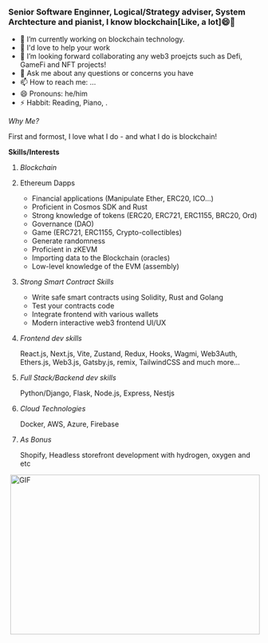 ### Senior Software Enginner, Logical/Strategy adviser, System Archtecture and pianist, I know blockchain[Like, a lot]😄👋
- 🔭 I’m currently working on blockchain technology.
- 🌱 I'd love to help your work
- 👯 I’m looking forward collaborating any web3 proejcts such as Defi, GameFi and NFT projects! 
- 💬 Ask me about any questions or concerns you have
- 📫 How to reach me: ...
- 😄 Pronouns: he/him
- ⚡ Habbit: Reading, Piano, .

**Why Me*?*

First and formost, I love what I do - and what I do is blockchain!

**Skills/Interests**

   1. *Blockchain*  
   2.  Ethereum Dapps

       - Financial applications (Manipulate Ether, ERC20, ICO...)
       - Proficient in Cosmos SDK and Rust
       - Strong knowledge of tokens (ERC20, ERC721, ERC1155, BRC20, Ord)
       - Governance (DAO)
       - Game (ERC721, ERC1155, Crypto-collectibles)
       - Generate randomness
       - Proficient in zKEVM
       - Importing data to the Blockchain (oracles)
       - Low-level knowledge of the EVM (assembly)
      
   3. *Strong Smart Contract Skills*
      - Write safe smart contracts using Solidity, Rust and Golang
      - Test your contracts code
      - Integrate frontend with various wallets
      - Modern interactive web3 frontend UI/UX
      
   4. *Frontend dev skills* 
   
      React.js, Next.js, Vite, Zustand, Redux, Hooks, Wagmi, Web3Auth, Ethers.js, Web3.js, Gatsby.js, remix, TailwindCSS and much more...
   5. *Full Stack/Backend dev skills*
   
      Python/Django, Flask, Node.js, Express, Nestjs
   6. *Cloud Technologies*
   
       Docker, AWS, Azure, Firebase
   7. *As Bonus*
   
      Shopify, Headless storefront development with hydrogen, oxygen and etc

  <img align="right" alt="GIF" src="https://epicprogrammerassets.netlify.app/Assets/code.gif?raw=true" width="500" height="320" />

<!--
**jupiter229/jupiter229** is a ✨ _special_ ✨ repository because its `README.md` (this file) appears on your GitHub profile.

Here are some ideas to get you started:

- 🔭 I’m currently working on ...
- 🌱 I’m currently learning ...
- 👯 I’m looking to collaborate on ...
- 🤔 I’m looking for help with ...
- 💬 Ask me about ...
- 📫 How to reach me: ...
- 😄 Pronouns: ...
- ⚡ Fun fact: ...
-->
